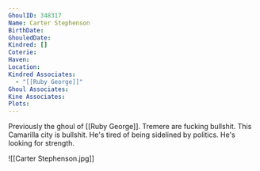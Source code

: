```yaml
---
GhoulID: 348317
Name: Carter Stephenson
BirthDate: 
GhouledDate: 
Kindred: []
Coterie: 
Haven: 
Location: 
Kindred Associates:
  - "[[Ruby George]]"
Ghoul Associates: 
Kine Associates: 
Plots:
---
```

Previously the ghoul of [[Ruby George]]. Tremere are fucking bullshit. This Camarilla city is bullshit. He's tired of being sidelined by politics. He's looking for strength. 


![[Carter Stephenson.jpg]]